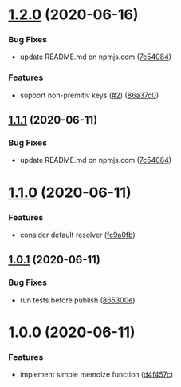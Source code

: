 # [1.2.0](https://github.com/emech-en/memoization/compare/v1.1.0...v1.2.0) (2020-06-16)


### Bug Fixes

* update README.md on npmjs.com ([7c54084](https://github.com/emech-en/memoization/commit/7c54084de2857cf94505b28db85293fd5cb9d112))


### Features

* support non-premitiv keys ([#2](https://github.com/emech-en/memoization/issues/2)) ([86a37c0](https://github.com/emech-en/memoization/commit/86a37c0f3c7fae4a9b7d57002269d97de3a011df))

## [1.1.1](https://github.com/emech-en/memoization/compare/v1.1.0...v1.1.1) (2020-06-11)


### Bug Fixes

* update README.md on npmjs.com ([7c54084](https://github.com/emech-en/memoization/commit/7c54084de2857cf94505b28db85293fd5cb9d112))

# [1.1.0](https://github.com/emech-en/memoization/compare/v1.0.1...v1.1.0) (2020-06-11)


### Features

* consider default resolver ([fc9a0fb](https://github.com/emech-en/memoization/commit/fc9a0fbf93630d9382c0c61a83455f0c9bebf17b))

## [1.0.1](https://github.com/emech-en/memoization/compare/v1.0.0...v1.0.1) (2020-06-11)


### Bug Fixes

* run tests before publish ([865300e](https://github.com/emech-en/memoization/commit/865300ea385b0d64a34f2ae4216f0f40c9d47f76))

# 1.0.0 (2020-06-11)


### Features

* implement simple memoize function ([d4f457c](https://github.com/emech-en/memoization/commit/d4f457ce8762ef4473c8b9bba4231488efe56268))
